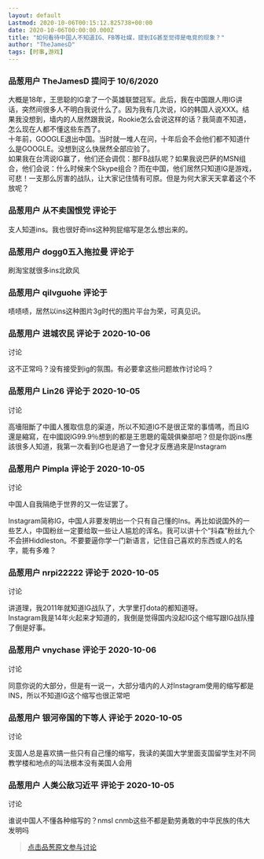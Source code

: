 ```yaml
---
layout: default
Lastmod: 2020-10-06T00:15:12.825738+00:00
date: 2020-10-06T00:00:00.000Z
title: "如何看待中国人不知道IG、FB等社媒，提到IG甚至觉得是电竞的现象？"
author: "TheJamesD"
tags: [时事,游戏]
---
```



### 品葱用户 **TheJamesD** 提问于 10/6/2020
    
大概是18年，王思聪的IG拿了一个英雄联盟冠军。此后，我在中国跟人用IG讲话，突然间很多人不明白我说什么了。因为我有几次说，IG的韩国人说XXX。结果我没想到，墙内的人居然跟我说，Rookie怎么会说这样的话？我简直不知道，怎么现在人都不懂这些东西了。  
十年前，GOOGLE退出中国。当时就一堆人在问，十年后会不会他们都不知道什么是GOOGLE。没想到这么快居然全部应验了。  
如果我在台湾说IG赢了，他们还会调侃：那FB战队呢？如果我说巴萨的MSN组合，他们会说：什么时候来个Skype组合？而在中国，他们居然只知道IG是游戏，可悲！一支那么厉害的战队，让大家记住情有可原。但是为何大家天天拿着这个不放呢？
    
                

### 品葱用户 **从不卖国恨党** 评论于 
        
支人知道ins。我也很好奇ins这种狗屁缩写是怎么想出来的。
        
                

### 品葱用户 **dogg0五入拖拉曼** 评论于 
        
刷淘宝就很多ins北欧风
        
                

### 品葱用户 **qilvguohe** 评论于 
        
啧啧啧，居然以ins这种图片3g时代的图片平台为荣，可真见识。
        
                

### 品葱用户 **进城农民** 评论于 2020-10-06
讨论

        
这不正常吗？没有接受到ig的氛围。有必要拿这些问题故作讨论吗？
        
                

### 品葱用户 **Lin26** 评论于 2020-10-05
讨论

        
高墻阻斷了中國人獲取信息的渠道，所以不知道IG不是很正常的事情嗎，而且IG還是縮寫，在中國説IG99.9％想到的都是王思聰的電競俱樂部吧？但是你説ins應該很多人知道，我第一次看到IG也是過了一會兒才反應過來是Instagram
        
                

### 品葱用户 **Pimpla** 评论于 2020-10-05
讨论

        
中国人自我隔绝于世界的又一佐证罢了。  
  
Instagram简称IG，中国人非要发明出一个只有自己懂的Ins。再比如说国外的一些艺人，中国粉丝一定要给取一些让人尴尬的诨名。我可以讲十个“抖森”粉丝九个不会拼Hiddleston。不要要逼你学一门新语言，记住自己喜欢的东西或人的名字，能有多难？
        
                

### 品葱用户 **nrpi22222** 评论于 2020-10-05
讨论

        
讲道理，我2011年就知道IG战队了，大学里打dota的都知道呀。  
Instagram我是14年火起来才知道的，我倒是觉得国内没起IG这个缩写跟IG战队撞了倒是好事。
        
                

### 品葱用户 **vnychase** 评论于 2020-10-06
讨论

        
同意你说的大部分，但是有一说一，大部分墙内的人对Instagram使用的缩写都是INS，所以不知道IG这个缩写也很正常吧
        
                

### 品葱用户 **银河帝国的下等人** 评论于 2020-10-05
讨论

        
支国人总是喜欢搞一些只有自己懂的缩写，我读的美国大学里面支国留学生对不同教学楼和地点的叫法根本没有美国人会用
        
                

### 品葱用户 **人类公敌习近平** 评论于 2020-10-05
讨论

        
谁说中国人不懂各种缩写的？nmsl cnmb这些不都是勤劳勇敢的中华民族的伟大发明吗
        
                





> [点击品葱原文参与讨论](https://pincong.rocks/question/31818)

